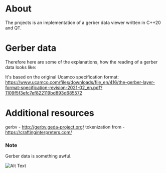# About
The projects is an implementation of a gerber data viewer written in C++20 and QT.

# Gerber data 
Therefore here are some of the explanations, how the reading of a gerber data looks like:

It's based on the original Ucamco specification format:
https://www.ucamco.com/files/downloads/file_en/416/the-gerber-layer-format-specification-revision-2021-02_en.pdf?1109f5f3efc7ef822119bd893d685572

# Additional resources
gerbv - http://gerbv.geda-project.org/
tokenization from - https://craftinginterpreters.com/

### Note
Gerber data is something awful.

![Alt Text](https://media0.giphy.com/media/ypSY231xdmQQqJsMnC/giphy.gif)
